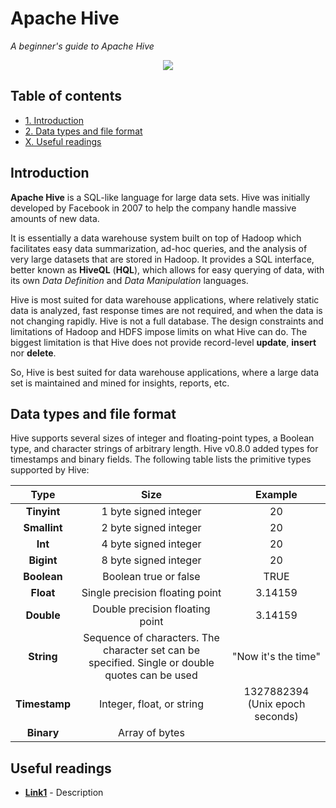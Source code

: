 # Apache Hive
*A beginner's guide to Apache Hive*

<p align="middle">
<img src="http://link.png" />
</p>

## Table of contents

- [1. Introduction](#introduction)
- [2. Data types and file format](#data-types-and-file-format)
- [X. Useful readings](#useful-readings)

## Introduction

**Apache Hive** is a SQL-like language for large data sets. Hive was initially developed by Facebook in 2007 to help the company handle massive amounts of new data. 

It is essentially a data warehouse system built on top of Hadoop which facilitates easy data summarization, ad-hoc queries, and the analysis of very large datasets that are stored in Hadoop. It provides a SQL interface, better known as **HiveQL** (**HQL**), which allows for easy querying of data, with its own *Data Definition* and *Data Manipulation* languages.

Hive is most suited for data warehouse applications, where relatively static data is analyzed, fast response times are not required, and when the data is not changing rapidly. Hive is not a full database. The design constraints and limitations of Hadoop and HDFS impose limits on what Hive can do. The biggest limitation is that Hive does not provide record-level **update**, **insert** nor **delete**.

So, Hive is best suited for data warehouse applications, where a large data set is maintained and mined for insights, reports, etc.

## Data types and file format

Hive supports several sizes of integer and floating-point types, a Boolean type, and character strings of arbitrary length. Hive v0.8.0 added types for timestamps and binary fields.
The following table lists the primitive types supported by Hive:

| **Type** | **Size** | **Example** |
| :---: | :---: | :---: |
| **Tinyint** | 1 byte signed integer | 20 |
| **Smallint** | 2 byte signed integer | 20 |
| **Int** | 4 byte signed integer | 20 |
| **Bigint** | 8 byte signed integer | 20 |
| **Boolean** | Boolean true or false | TRUE |
| **Float** | Single precision floating point | 3.14159 |
| **Double** | Double precision floating point | 3.14159 |
| **String** | Sequence of characters. The character set can be specified. Single or double quotes can be used | "Now it's the time" |
| **Timestamp** | Integer, float, or string | 1327882394 (Unix epoch seconds) |
| **Binary** | Array of bytes | |

## Useful readings

- [**Link1**](https:link1.com) - Description
